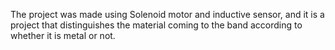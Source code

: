 The project was made using Solenoid motor and inductive sensor, and it is a project that distinguishes the material coming to the band according to whether it is metal or not.
